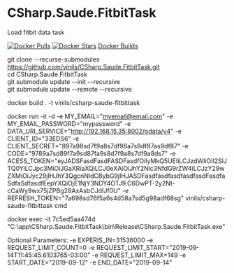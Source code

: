 # CSharp.Saude.FitbitTask
Load fitbit data task  

[![Docker Pulls](https://img.shields.io/docker/pulls/vinils/csharp-saude-fitbittask.svg)](https://hub.docker.com/r/vinils/csharp-saude-fitbittask)
[![Docker Stars](https://img.shields.io/docker/stars/vinils/csharp-saude-fitbittask.svg)](https://hub.docker.com/r/vinils/csharp-saude-fitbittask)
<a href="https://hub.docker.com/r/vinils/csharp-saude-fitbittask/builds" target="_blank">Docker Builds</a>

git clone --recurse-submodules https://github.com/vinils/CSharp.Saude.FitbitTask.git  
cd CSharp.Saude.FitbitTask  
git submodule update --init --recursive  
git submodule update --remote --recursive  

docker build . -t vinils/csharp-saude-fitbittask  

docker run -it -d 
-e MY_EMAIL="myemail@email.com" 
-e MY_EMAIL_PASSWORD="mypassword" 
-e DATA_URI_SERVICE="http://192.168.15.35:8002/odata/v4" 
-e CLIENT_ID="33EDS6" 
-e CLIENT_SECRET="897a98sd7f9a8s7df98a7s9df87as9df87" 
-e CODE="9789a7sd89f7a9sd87fa9s8d7f9a8s7df9a8ds7" 
-e ACESS_TOKEN="eyJADSFasdFasdFASDFasdfOiIyMkQ5UEIiLCJzdWIiOiI2SlJTQ0YiLCJpc3MiOiJGaXRiaXQiLCJ0eXAiOiJhY2Nlc3NfdG9rZW4iLCJzY29wZXMiOiJyc29jIHJhY3QgcnNldCBybG9jIHJASDFasdfasdfasdfasdfasdFasdfaSdfaSdfasdfEepYXQiOjE1NjY3NDY4OTJ9.C6DwPT-2y2Nt-cCaWy9wx75jZPBg28AxAsbCJdIJf0U" 
-e REFRESH_TOKEN="7a698sd76f5a6s4d58a7sd5g98adf68sg" 
vinils/csharp-saude-fitbittask cmd
<BR>

docker exec -it 7c5ed5aa474d "C:\\app\\CSharp.Saude.FitbitTask\\bin\\Release\\CSharp.Saude.FitbitTask.exe"
<BR>

Optional Parameters: 
-e EXPERIS_IN=31536000 
-e REQUEST_LIMIT_COUNT=0 
-e REQUEST_LIMIT_START="2019-09-14T11:45:45.6103765-03:00" 
-e REQUEST_LIMIT_MAX=149 
-e START_DATE="2019-09-12" 
-e END_DATE="2019-09-14" 
<BR>

